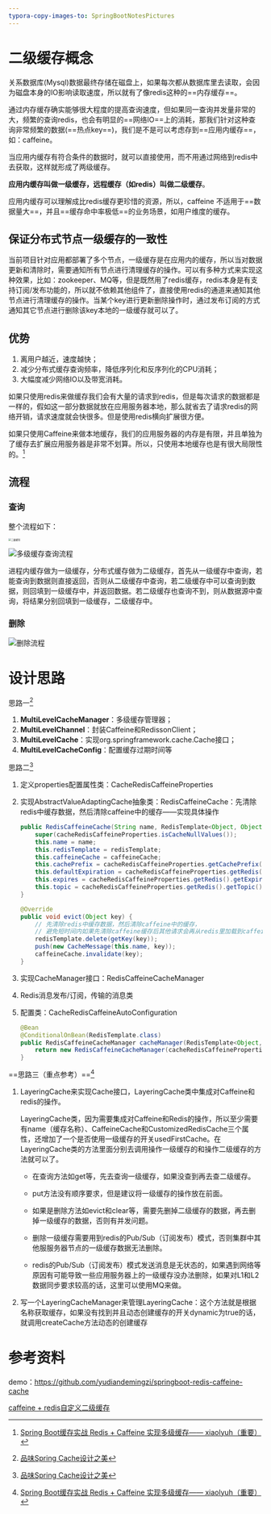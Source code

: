 ```yaml
---
typora-copy-images-to: SpringBootNotesPictures
---
```


# 二级缓存概念

关系数据库(Mysql)数据最终存储在磁盘上，如果每次都从数据库里去读取，会因为磁盘本身的IO影响读取速度，所以就有了像redis这种的==内存缓存==。

通过内存缓存确实能够很大程度的提高查询速度，但如果同一查询并发量非常的大，频繁的查询redis，也会有明显的==网络IO==上的消耗，那我们针对这种查询非常频繁的数据(==热点key==)，我们是不是可以考虑存到==应用内缓存==，如：caffeine。

当应用内缓存有符合条件的数据时，就可以直接使用，而不用通过网络到redis中去获取，这样就形成了两级缓存。

**应用内缓存叫做一级缓存，远程缓存（如redis）叫做二级缓存**。

应用内缓存可以理解成比redis缓存更珍惜的资源，所以，caffeine 不适用于==数据量大==，并且==缓存命中率极低==的业务场景，如用户维度的缓存。

## 保证分布式节点一级缓存的一致性

当前项目针对应用都部署了多个节点，一级缓存是在应用内的缓存，所以当对数据更新和清除时，需要通知所有节点进行清理缓存的操作。可以有多种方式来实现这种效果，比如：zookeeper、MQ等，但是既然用了redis缓存，redis本身是有支持订阅/发布功能的，所以就不依赖其他组件了，直接使用redis的通道来通知其他节点进行清理缓存的操作。当某个key进行更新删除操作时，通过发布订阅的方式通知其它节点进行删除该key本地的一级缓存就可以了。

## 优势

1. 离用户越近，速度越快；
2. 减少分布式缓存查询频率，降低序列化和反序列化的CPU消耗；
3. 大幅度减少网络IO以及带宽消耗。

如果只使用redis来做缓存我们会有大量的请求到redis，但是每次请求的数据都是一样的，假如这一部分数据就放在应用服务器本地，那么就省去了请求redis的网络开销，请求速度就会快很多。但是使用redis横向扩展很方便。

如果只使用Caffeine来做本地缓存，我们的应用服务器的内存是有限，并且单独为了缓存去扩展应用服务器是非常不划算。所以，只使用本地缓存也是有很大局限性的。[^4]



## 流程

### 查询

整个流程如下：

<img src="SpringBootNotesPictures/二级缓存.png" alt="二级缓存" style="zoom:33%;" />



![多级缓存查询流程](SpringBootNotesPictures/多级缓存查询流程.png)

进程内缓存做为一级缓存，分布式缓存做为二级缓存，首先从一级缓存中查询，若能查询到数据则直接返回，否则从二级缓存中查询，若二级缓存中可以查询到数据，则回填到一级缓存中，并返回数据。若二级缓存也查询不到，则从数据源中查询，将结果分别回填到一级缓存，二级缓存中。

### 删除

![删除流程](SpringBootNotesPictures/删除流程.webp)



# 设计思路

思路一[^2]

1. **MultiLevelCacheManager**：多级缓存管理器；
2. **MultiLevelChannel**：封装Caffeine和RedissonClient；
3. **MultiLevelCache**：实现org.springframework.cache.Cache接口；
4. **MultiLevelCacheConfig**：配置缓存过期时间等

思路二[^2]

1. 定义properties配置属性类：CacheRedisCaffeineProperties

2. 实现AbstractValueAdaptingCache抽象类：RedisCaffeineCache：先清除redis中缓存数据，然后清除caffeine中的缓存——实现具体操作

   ```java
   public RedisCaffeineCache(String name, RedisTemplate<Object, Object> redisTemplate, Cache<Object, Object> caffeineCache, CacheRedisCaffeineProperties cacheRedisCaffeineProperties) {
       super(cacheRedisCaffeineProperties.isCacheNullValues());
       this.name = name;
       this.redisTemplate = redisTemplate;
       this.caffeineCache = caffeineCache;
       this.cachePrefix = cacheRedisCaffeineProperties.getCachePrefix();
       this.defaultExpiration = cacheRedisCaffeineProperties.getRedis().getDefaultExpiration();
       this.expires = cacheRedisCaffeineProperties.getRedis().getExpires();
       this.topic = cacheRedisCaffeineProperties.getRedis().getTopic();
   }
   
   @Override
   public void evict(Object key) {
       // 先清除redis中缓存数据，然后清除caffeine中的缓存，
       // 避免短时间内如果先清除caffeine缓存后其他请求会再从redis里加载到caffeine中
       redisTemplate.delete(getKey(key));
       push(new CacheMessage(this.name, key));
       caffeineCache.invalidate(key);
   }
   ```

3. 实现CacheManager接口：RedisCaffeineCacheManager

4. Redis消息发布/订阅，传输的消息类

5. 配置类：CacheRedisCaffeineAutoConfiguration

   ```java
   @Bean
   @ConditionalOnBean(RedisTemplate.class)
   public RedisCaffeineCacheManager cacheManager(RedisTemplate<Object, Object> redisTemplate) {
       return new RedisCaffeineCacheManager(cacheRedisCaffeineProperties, redisTemplate);
   }
   ```



==思路三（重点参考）==[^4]

1. LayeringCache来实现Cache接口，LayeringCache类中集成对Caffeine和redis的操作。

   LayeringCache类，因为需要集成对Caffeine和Redis的操作，所以至少需要有name（缓存名称）、CaffeineCache和CustomizedRedisCache三个属性，还增加了一个是否使用一级缓存的开关usedFirstCache。在LayeringCache类的方法里面分别去调用操作一级缓存的和操作二级缓存的方法就可以了。

   - 在查询方法如get等，先去查询一级缓存，如果没查到再去查二级缓存。

   - put方法没有顺序要求，但是建议将一级缓存的操作放在前面。

   - 如果是删除方法如evict和clear等，需要先删掉二级缓存的数据，再去删掉一级缓存的数据，否则有并发问题。

   - 删除一级缓存需要用到redis的Pub/Sub（订阅发布）模式，否则集群中其他服服务器节点的一级缓存数据无法删除。

   - redis的Pub/Sub（订阅发布）模式发送消息是无状态的，如果遇到网络等原因有可能导致一些应用服务器上的一级缓存没办法删除，如果对L1和L2数据同步要求较高的话，这里可以使用MQ来做。

   

2. 写一个LayeringCacheManager来管理LayeringCache：这个方法就是根据名称获取缓存，如果没有找到并且动态创建缓存的开关dynamic为true的话，就调用createCache方法动态的创建缓存

# 参考资料

[^1]:[基于Spring Cache实现分布式二级缓存](https://mp.weixin.qq.com/s/2hoDTGd07NtjG5Vanq5wYw)

demo：https://github.com/yudiandemingzi/springboot-redis-caffeine-cache

[^2]:[品味Spring Cache设计之美](https://mp.weixin.qq.com/s/o8RvO14LEzHCB7R44LLZmw)
[^3]:[SpringBoot+SpringCache实现两级缓存(Redis+Caffeine)——大浪不惊涛](https://www.cnblogs.com/cnndevelop/p/13429660.html)
[^4]:[Spring Boot缓存实战 Redis + Caffeine 实现多级缓存—— xiaolyuh（重要）](https://www.jianshu.com/p/ef9042c068fd)

[caffeine + redis自定义二级缓存](https://www.jianshu.com/p/d9358e7a6afc)